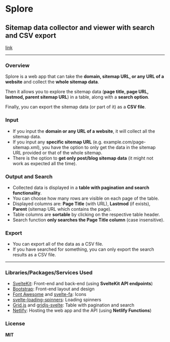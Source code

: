 # Splore

## Sitemap data collector and viewer with search and CSV export

[link]()

---

### Overview

Splore is a web app that can take the **domain, sitemap URL, or any URL of a website** and collect the **whole sitemap data**.

Then it allows you to explore the sitemap data (**page title, page URL, lastmod, parent sitemap URL**) in a table, along with a **search option**.

Finally, you can export the sitemap data (or part of it) as a **CSV file**.

### Input

- If you input the **domain or any URL of a website**, it will collect all the sitemap data.
- If you input any **specific sitemap URL** (e.g. example.com/page-sitemap.xml), you have the option to only get the data in the sitemap URL provided or that of the whole sitemap.
- There is the option to **get only post/blog sitemap data** (it might not work as expected all the time).

### Output and Search
- Collected data is displayed in a **table with pagination and search functionality**.
- You can choose how many rows are visible on each page of the table.
- Displayed columns are: **Page Title** (with URL), **Lastmod** (if exists), **Parent** (sitemap URL which contains the page).
- Table columns are **sortable** by clicking on the respective table header.
- Search function **only searches the Page Title column** (case insensitive).

### Export
- You can export all of the data as a CSV file.
- If you have searched for something, you can only export the search results as a CSV file.

---

### Libraries/Packages/Services Used

- [SvelteKit](https://kit.svelte.dev/): Front-end and back-end (using **SvelteKit API endpoints**)
- [Bootstrap](https://getbootstrap.com/): Front-end layout and design
- [Font Awesome](https://fontawesome.com/) and [svelte-fa](https://cweili.github.io/svelte-fa/): Icons
- [svelte-loading-spinners](https://schum123.github.io/svelte-loading-spinners/): Loading spinners
- [Grid.js](https://gridjs.io/) and [gridjs-svelte](https://github.com/iamyuu/gridjs-svelte/): Table with pagination and search
- [Netlify](https://www.netlify.com/): Hosting the web app and the API (using **Netlify Functions**)

### License

**MIT**
